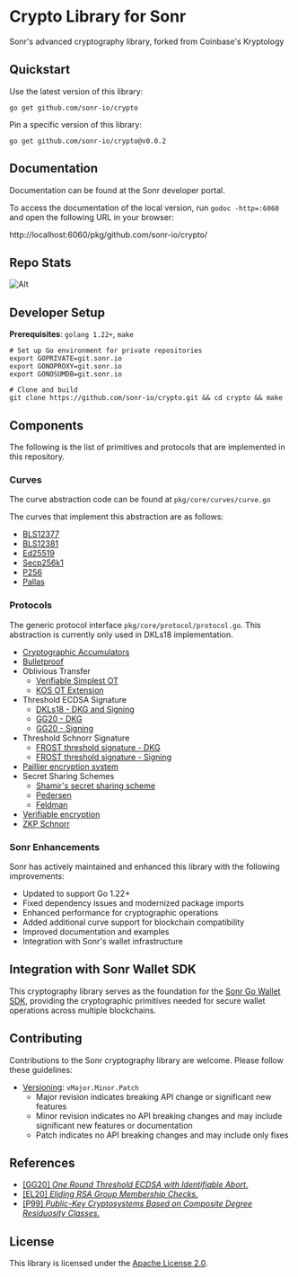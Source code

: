 # Crypto Library for Sonr

Sonr's advanced cryptography library, forked from Coinbase's Kryptology

## Quickstart

Use the latest version of this library:

```
go get github.com/sonr-io/crypto
```

Pin a specific version of this library:

```
go get github.com/sonr-io/crypto@v0.0.2
```

## Documentation

Documentation can be found at the Sonr developer portal.

To access the documentation of the local version, run `godoc -http=:6060` and open
the following URL in your browser:

http://localhost:6060/pkg/github.com/sonr-io/crypto/

## Repo Stats

![Alt](https://repobeats.axiom.co/api/embed/83efbf649c8d5566e064dc277ab0b7f34ee1846e.svg "Repobeats analytics image")

## Developer Setup

**Prerequisites**: `golang 1.22+`, `make`

```
# Set up Go environment for private repositories
export GOPRIVATE=git.sonr.io
export GONOPROXY=git.sonr.io
export GONOSUMDB=git.sonr.io

# Clone and build
git clone https://github.com/sonr-io/crypto.git && cd crypto && make
```

## Components

The following is the list of primitives and protocols that are implemented in this repository.

### Curves

The curve abstraction code can be found at `pkg/core/curves/curve.go`

The curves that implement this abstraction are as follows:

- [BLS12377](pkg/core/curves/bls12377_curve.go)
- [BLS12381](pkg/core/curves/bls12381_curve.go)
- [Ed25519](pkg/core/curves/ed25519_curve.go)
- [Secp256k1](pkg/core/curves/k256_curve.go)
- [P256](pkg/core/curves/p256_curve.go)
- [Pallas](pkg/core/curves/pallas_curve.go)

### Protocols

The generic protocol interface `pkg/core/protocol/protocol.go`.
This abstraction is currently only used in DKLs18 implementation.

- [Cryptographic Accumulators](pkg/accumulator)
- [Bulletproof](pkg/bulletproof)
- Oblivious Transfer
  - [Verifiable Simplest OT](pkg/ot/base/simplest)
  - [KOS OT Extension](pkg/ot/extension/kos)
- Threshold ECDSA Signature
  - [DKLs18 - DKG and Signing](pkg/tecdsa/dkls/v1)
  - [GG20 - DKG](pkg/dkg/gennaro)
  - [GG20 - Signing](pkg/tecdsa/gg20)
- Threshold Schnorr Signature
  - [FROST threshold signature - DKG](pkg/dkg/frost)
  - [FROST threshold signature - Signing](pkg/ted25519/frost)
- [Paillier encryption system](pkg/paillier)
- Secret Sharing Schemes
  - [Shamir's secret sharing scheme](pkg/sharing/shamir.go)
  - [Pedersen](pkg/sharing/pedersen.go)
  - [Feldman](pkg/sharing/feldman.go)
- [Verifiable encryption](pkg/verenc)
- [ZKP Schnorr](pkg/zkp/schnorr)

### Sonr Enhancements

Sonr has actively maintained and enhanced this library with the following improvements:

- Updated to support Go 1.22+
- Fixed dependency issues and modernized package imports
- Enhanced performance for cryptographic operations
- Added additional curve support for blockchain compatibility
- Improved documentation and examples
- Integration with Sonr's wallet infrastructure

## Integration with Sonr Wallet SDK

This cryptography library serves as the foundation for the [Sonr Go Wallet SDK](https://git.sonr.io/pkg/coins), providing the cryptographic primitives needed for secure wallet operations across multiple blockchains.

## Contributing

Contributions to the Sonr cryptography library are welcome. Please follow these guidelines:

- [Versioning](https://blog.golang.org/publishing-go-modules): `vMajor.Minor.Patch`
  - Major revision indicates breaking API change or significant new features
  - Minor revision indicates no API breaking changes and may include significant new features or documentation
  - Patch indicates no API breaking changes and may include only fixes

## References

- [[GG20] _One Round Threshold ECDSA with Identifiable Abort._](https://eprint.iacr.org/2020/540.pdf)
- [[EL20] _Eliding RSA Group Membership Checks._](docs/rsa-membership.pdf)
- [[P99] _Public-Key Cryptosystems Based on Composite Degree Residuosity Classes._](http://citeseerx.ist.psu.edu/viewdoc/download?doi=10.1.1.112.4035&rep=rep1&type=pdf)

## License

This library is licensed under the [Apache License 2.0](LICENSE).
